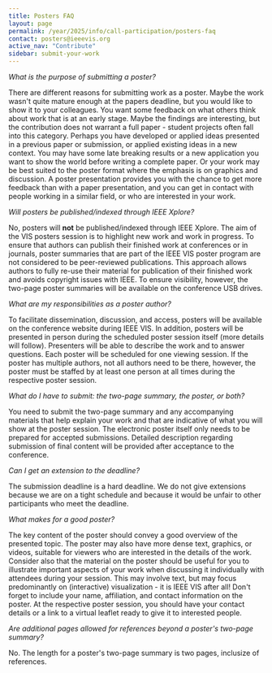 ```yaml
---
title: Posters FAQ
layout: page
permalink: /year/2025/info/call-participation/posters-faq
contact: posters@ieeevis.org
active_nav: "Contribute"
sidebar: submit-your-work
---
```


*What is the purpose of submitting a poster?*

There are different reasons for submitting work as a poster. Maybe the work wasn't quite mature enough at the papers deadline, but you would like to show it to your colleagues. You want some feedback on what others think about work that is at an early stage. Maybe the findings are interesting, but the contribution does not warrant a full paper - student projects often fall into this category. Perhaps you have developed or applied ideas presented in a previous paper or submission, or applied existing ideas in a new context. You may have some late breaking results or a new application you want to show the world before writing a complete paper. Or your work may be best suited to the poster format where the emphasis is on graphics and discussion. A poster presentation provides you with the chance to get more feedback than with a paper presentation, and you can get in contact with people working in a similar field, or who are interested in your work.

*Will posters be published/indexed through IEEE Xplore?*

No, posters will **not** be published/indexed through IEEE Xplore. The aim of the VIS posters session is to highlight new work and work in progress. To ensure that authors can publish their finished work at conferences or in journals, poster summaries that are part of the IEEE VIS poster program are not considered to be peer-reviewed publications. This approach allows authors to fully re-use their material for publication of their finished work and avoids copyright issues with IEEE. To ensure visibility, however, the two-page poster summaries will be available on the conference USB drives.

*What are my responsibilities as a poster author?*

To facilitate dissemination, discussion, and access, posters will be available on the conference website during IEEE VIS. In addition, posters will be  presented in person during the scheduled poster session itself (more details will follow). Presenters will be able to describe the work and to answer questions. Each poster will be scheduled for one viewing session. If the poster has multiple authors, not all authors need to be there, however, the poster must be staffed by at least one person at all times during the respective poster session. 

*What do I have to submit: the two-page summary, the poster, or both?*

You need to submit the two-page summary and any accompanying materials that help explain your work and that are indicative of what you will show at the poster session. The electronic poster itself only needs to be prepared for accepted submissions. Detailed description regarding submission of final content will be provided after acceptance to the conference.

*Can I get an extension to the deadline?*

The submission deadline is a hard deadline. We do not give extensions because we are on a tight schedule and because it would be unfair to other participants who meet the deadline.

*What makes for a good poster?*

The key content of the poster should convey a good overview of the presented topic. The poster may also have more dense text, graphics, or videos, suitable for viewers who are interested in the details of the work. Consider also that the material on the poster should be useful for you to illustrate important aspects of your work when discussing it individually with attendees during your session. This may involve text, but may focus predominantly on (interactive) visualization - it is IEEE VIS after all! Don't forget to include your name, affiliation, and contact information on the poster. At the respective poster session, you should have your contact details or a link to a virtual leaflet ready to give it to interested people.

*Are additional pages allowed for references beyond a poster's two-page summary?*

No.  The length for a poster's two-page summary is two pages, inclusize of references.
